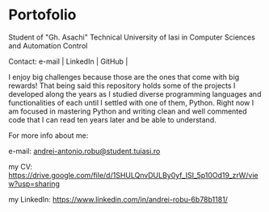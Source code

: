 # Portofolio

Student of "Gh. Asachi" Technical University of Iasi in Computer Sciences and Automation Control

Contact: e-mail | LinkedIn | GitHub |

I enjoy big challenges because those are the ones that come with big rewards! That being said this repository holds some of the projects I developed along the years as I studied diverse programming languages and functionalities of each until I settled with one of them, Python. Right now I am focused in mastering Python and writing clean and well commented code that I can read ten years later and be able to understand.

For more info about me:

e-mail: andrei-antonio.robu@student.tuiasi.ro

my CV: https://drive.google.com/file/d/1SHULQnvDULBy0yf_ISI_5p10Od19_zrW/view?usp=sharing

my LinkedIn: https://www.linkedin.com/in/andrei-robu-6b78b1181/

